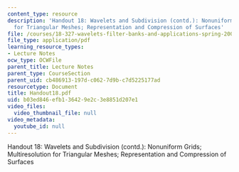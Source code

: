 ```yaml
---
content_type: resource
description: 'Handout 18: Wavelets and Subdivision (contd.): Nonuniform Grids; Multiresolution
  for Triangular Meshes; Representation and Compression of Surfaces'
file: /courses/18-327-wavelets-filter-banks-and-applications-spring-2003/b03ed846efb136429e2c3e8851d207e1_Handout18.pdf
file_type: application/pdf
learning_resource_types:
- Lecture Notes
ocw_type: OCWFile
parent_title: Lecture Notes
parent_type: CourseSection
parent_uid: cb486913-197d-c062-7d9b-c7d5225177ad
resourcetype: Document
title: Handout18.pdf
uid: b03ed846-efb1-3642-9e2c-3e8851d207e1
video_files:
  video_thumbnail_file: null
video_metadata:
  youtube_id: null
---
```

Handout 18: Wavelets and Subdivision (contd.): Nonuniform Grids; Multiresolution for Triangular Meshes; Representation and Compression of Surfaces

